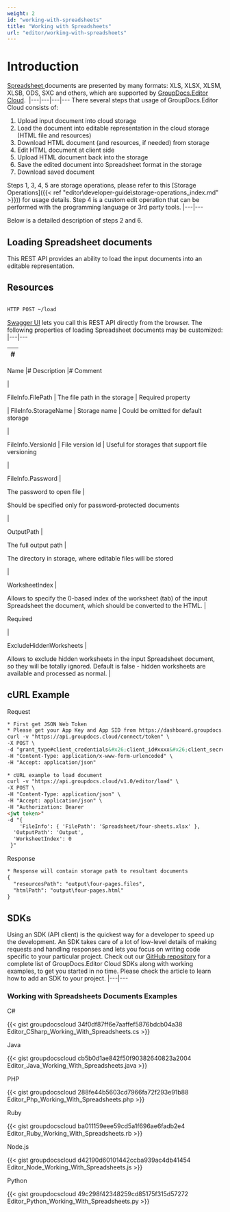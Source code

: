 ```yaml
---
weight: 2
id: "working-with-spreadsheets"
title: "Working with Spreadsheets"
url: "editor/working-with-spreadsheets"
---
```






# Introduction #

[Spreadsheet ](https://wiki.fileformat.com/spreadsheet/)documents are presented by many formats: XLS, XLSX, XLSM, XLSB, ODS, SXC and others, which are supported by [GroupDocs.Editor Cloud](https://products.groupdocs.cloud/editor). 
|---|---|---|---
There several steps that usage of GroupDocs.Editor Cloud consists of:

1. Upload input document into cloud storage
1. Load the document into editable representation in the cloud storage (HTML file and resources)
1. Download HTML document (and resources, if needed) from storage
1. Edit HTML document at client side
1. Upload HTML document back into the storage
1. Save the edited document into Spreadsheet format in the storage
1. Download saved document

Steps 1, 3, 4, 5 are storage operations, please refer to this [Storage Operations]({{< ref "editor\developer-guide\storage-operations\_index.md" >}})) for usage details. Step 4 is a custom edit operation that can be performed with the programming language or 3rd party tools.
|---|---

Below is a detailed description of steps 2 and 6.

## Loading Spreadsheet documents ##

This REST API provides an ability to load the input documents into an editable representation.

## Resources ##

```html 

HTTP POST ~/load

 ```

[Swagger UI](https://apireference.groupdocs.cloud/editor/#/Edit) lets you call this REST API directly from the browser. The following properties of loading Spreadsheet documents may be customized:
|---|---


|#
|---
Name
|#
Description
|#
Comment

|

FileInfo.FilePath
|
The file path in the storage
|
Required property

|
FileInfo.StorageName
|
Storage name
|
Could be omitted for default storage

|

FileInfo.VersionId
|
File version Id
|
Useful for storages that support file versioning

|


FileInfo.Password
|

The password to open file
|

Should be specified only for password-protected documents

|


OutputPath
|

The full output path
|

The directory in storage, where editable files will be stored

|

WorksheetIndex
|

Allows to specify the 0-based index of the worksheet (tab) of the input Spreadsheet
the document, which should be converted to the HTML.
|

 Required

|

ExcludeHiddenWorksheets
|

Allows to exclude hidden worksheets in the input Spreadsheet document, so they
will be totally ignored. Default is false - hidden worksheets are available and
processed as normal.
|

 


## cURL Example ##



 


 Request

```html 
* First get JSON Web Token
* Please get your App Key and App SID from https://dashboard.groupdocs.cloud/#/apps. Kindly place App Key in "client_secret" and App SID in "client_id" argument.
curl -v "https://api.groupdocs.cloud/connect/token" \
-X POST \
-d "grant_type#client_credentials&#x26;client_id#xxxx&#x26;client_secret#xxxx" \
-H "Content-Type: application/x-www-form-urlencoded" \
-H "Accept: application/json"
 
* cURL example to load document
curl -v "https://api.groupdocs.cloud/v1.0/editor/load" \
-X POST \
-H "Content-Type: application/json" \
-H "Accept: application/json" \
-H "Authorization: Bearer 
<jwt token>"
-d "{
    'FileInfo': { 'FilePath': 'Spreadsheet/four-sheets.xlsx' },
  'OutputPath': 'Output',
  'WorksheetIndex': 0
 }"
 ```


 Response

```html 
* Response will contain storage path to resultant documents
{
  "resourcesPath": "output\four-pages.files",
  "htmlPath": "output\four-pages.html"
}
 ```





## SDKs ##


Using an SDK (API client) is the quickest way for a developer to speed up the development. An SDK takes care of a lot of low-level details of making requests and handling responses and lets you focus on writing code specific to your particular project. Check out our [GitHub repository](https://github.com/groupdocs-editor-cloud) for a complete list of GroupDocs.Editor Cloud SDKs along with working examples, to get you started in no time. Please check the article to learn how to add an SDK to your project.
|---|---


### Working with Spreadsheets Documents Examples ###


 C#




{{< gist groupdocscloud 34f0df87ff6e7aaffef5876bdcb04a38 Editor_CSharp_Working_With_Spreadsheets.cs >}}





 Java




{{< gist groupdocscloud cb5b0d1ae842f50f90382640823a2004 Editor_Java_Working_With_Spreadsheets.java >}}





 PHP




{{< gist groupdocscloud 288fe44b5603cd7966fa72f293e91b88 Editor_Php_Working_With_Spreadsheets.php >}}





 Ruby




{{< gist groupdocscloud ba011159eee59cd5a1f696ae6fadb2e4 Editor_Ruby_Working_With_Spreadsheets.rb >}}





 Node.js




{{< gist groupdocscloud d42190d60101442ccba939ac4db41454 Editor_Node_Working_With_Spreadsheets.js >}}





 Python




{{< gist groupdocscloud 49c298f42348259cd85175f315d57272 Editor_Python_Working_With_Spreadsheets.py >}}






 
